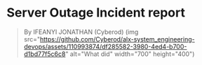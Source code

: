 # Server Outage Incident report
> By IFEANYI JONATHAN (Cyberod)
(img src="https://github.com/Cyberod/alx-system_engineering-devops/assets/110993874/df285582-3980-4ed4-b700-d1bd77f5c6c8" alt="What did" width="700" height="400")
